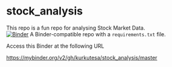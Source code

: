 # stock_analysis
This repo is a fun repo for analysing Stock Market Data.<br>
[![Binder](http://mybinder.org/badge_logo.svg)](https://mybinder.org/v2/gh/kurkutesa/stock_analysis/master)
A Binder-compatible repo with a `requirements.txt` file.

Access this Binder at the following URL

https://mybinder.org/v2/gh/kurkutesa/stock_analysis/master
